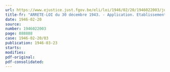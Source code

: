 ```yaml
---
url: https://www.ejustice.just.fgov.be/eli/loi/1946/02/20/1946022003/justel
title-fr: "ARRETE-LOI du 30 décembre 1943. - Application. Etablissements d'enseignement moyen de la Colonie"
date: 1946-02-20
source:
number: 1946022003
page: 888888
case: 1946-02-20/03
publication: 1946-03-23
starts:
modifies:
pdf-original:
pdf-consolidated:
---
```



